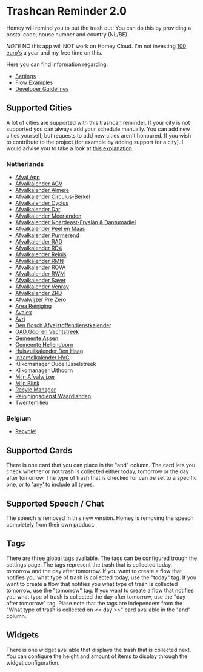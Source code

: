 # Trashcan Reminder 2.0
Homey will remind you to put the trash out! You can do this by providing a postal code, house number and country (NL/BE).

*NOTE* NO this app will NOT work on Homey Cloud. I'm not investing [100 euro's](https://homey.app/nl-nl/store/product/homey_developer_athom_12m/) a year and my free time on this.

Here you can find information regarding:
- [Settings](settings.md)
- [Flow Examples](flow-examples.md)
- [Developer Guidelines](developer-guidelines.md)

## Supported Cities
A lot of cities are supported with this trashcan reminder. If your city is not supported you can always add your schedule manually. You can add new cities yourself, but requests to add new cities aren't honoured. If you wish to contribute to the project (for example by adding support for a city). I would advise you to take a look at [this explanation](developer-guidelines.md).

### Netherlands
- [Afval App](http://www.deafvalapp.nl/calendar/kalender_start.jsp)
- [Afvalkalender ACV](https://www.acv-groep.nl/)
- [Afvalkalender Almere](https://almere.ximmio.com/modules/53d8db94-7945-42fd-9742-9bbc71dbe4c1/kalender/)
- [Afvalkalender Circulus-Berkel](https://mijn.circulus.nl/)
- [Afvalkalender Cyclus](https://afvalkalender.cyclusnv.nl/)
- [Afvalkalender Dar](https://afvalkalender.dar.nl)
- [Afvalkalender Meerlanden](https://afvalkalender.meerlanden.nl)
- [Afvalkalender Noardeast-Fryslân & Dantumadiel](https://offalkalinder.nl/)
- [Afvalkalender Peel en Maas](https://afvalkalender.peelenmaas.nl)
- [Afvalkalender Purmerend](https://afvalkalender.purmerend.nl/)
- [Afvalkalender RAD](https://www.radbv.nl/)
- [Afvalkalender RD4](https://rd4.syzygy.eu)
- [Afvalkalender Reinis](https://reinis.ximmio.com/modules/9dc25c8a-175a-4a41-b7a1-83f237a80b77/sitekalender/)
- [Afvalkalender RMN](https://inzamelschema.rmn.nl)
- [Afvalkalender ROVA](https://www.rova.nl)
- [Afvalkalender RWM](https://rwm.nl)
- [Afvalkalender Saver](https://saver.nl)
- [Afvalkalender Venray](https://afvalkalender.venray.nl)
- [Afvalkalender ZRD](https://afvalkalender.zrd.nl)
- [Afvalwijzer Pre Zero](https://inzamelwijzer.prezero.nl/)
- [Area Reiniging](https://www.area-afval.nl/voor-bewoners/afvalkalender/digitale-afvalkalender)
- [Avalex](https://www.avalex.nl/)
- [Avri](https://www.avri.nl/inwoners/afval/afvalkalender/)
- [Den Bosch Afvalstoffendienstkalender](http://denbosch.afvalstoffendienstkalender.nl)
- [GAD Gooi en Vechtstreek](https://inzamelkalender.gad.nl/)
- [Gemeente Assen](https://21burgerportaal.mendixcloud.com/p/assen/landing/)
- [Gemeente Hellendoorn](https://www.hellendoorn.nl/wonen-leven/publicatie/afval)
- [Huisvuilkalender Den Haag](https://huisvuilkalender.denhaag.nl/)
- [Inzamelkalender HVC](https://inzamelkalender.hvcgroep.nl)
- Klikomanager Oude IJsselstreek
- Klikomanager Uithoorn
- [Mijn Afvalwijzer](http://www.mijnafvalwijzer.nl)
- [Mijn Blink](https://mijnblink.nl/)
- [Recyle Manager](http://www.recyclemanager.nl)
- [Reinigingsdienst Waardlanden](https://www.waardlanden.nl/particulieren/afvalinzameling/afvalkalender)
- [Twentemilieu](https://www.twentemilieu.nl)

### Belgium
- [Recycle!](https://recycleapp.be/home)

## Supported Cards
There is one card that you can place in the "and" column. The card lets you check whether or not trash is collected either today, tomorrow or the day after tomorrow. The type of trash that is checked for can be set to a specific one, or to 'any' to include all types.

## Supported Speech / Chat
The speech is removed in this new version. Homey is removing the speech completely from their own product.

## Tags
There are three global tags available. The tags can be configured trough the settings page. The tags represent the trash that is collected today, tomorrow and the day after tomorrow.
If you want to create a flow that notifies you what type of trash is collected today, use the "today" tag.
If you want to create a flow that notifies you what type of trash is collected tomorrow, use the "tomorrow" tag.
If you want to create a flow that notifies you what type of trash is collected the day after tomorrow, use the "day after tomorrow" tag.
Plase note that the tags are independent from the "What type of trash is collected on << day >>" card available in the "and" column.

## Widgets
There is one widget available that displays the trash that is collected next. You can configure the height and amount of items to display through the widget configuration.
